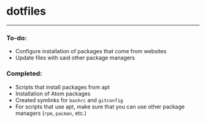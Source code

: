 # dotfiles #

<hr>

### To-do:
- Configure installation of packages that come from websites
- Update files with said other package
managers

### Completed:
- Scripts that install packages from apt
- Installation of Atom packages
- Created symlinks for `bashrc` and `gitconfig`
- For scripts that use apt, make sure that you can use other package managers (`rpm`, `pacman`, etc.)
